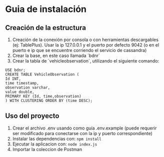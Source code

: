 # Guia de instalación

## Creación de la estructura

1. Creación de la conexión por consola o con herramientas descargables (ej: TablePlus). Usar la ip 127.0.0.1 y el puerto por defecto 9042 (o en el puerto e ip que se encuentre corriendo el servicio de cassandra)
1. Crear la base, en este caso llamada ´bdnr´
1. Crear la tabla de ´vehicleobservation´, utilizando el siguiente comando:

```
USE bdnr;
CREATE TABLE VehicleObservation (
Id INT,
time timestamp,
observation varchar,
value double,
PRIMARY KEY (Id, time,observation)
) WITH CLUSTERING ORDER BY (time DESC);
```

## Uso del proyecto

1. Crear el archivo .env usando como guía .env.example (puede requerir ser modificado para conectarse con la ip y puerto correspondiente)
1. Instalar las dependencias con: ``npm install``
1. Ejecutar la aplicacion con: ``node index.js``
1. Importar la coleccion de Postman
